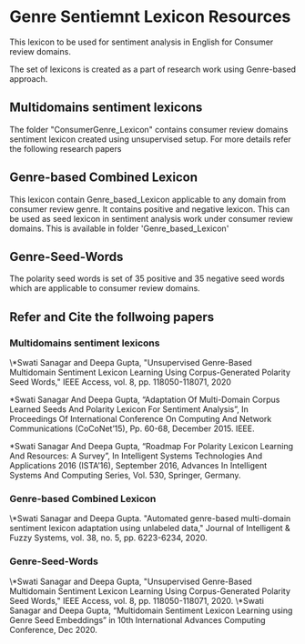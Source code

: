 <h1>Genre Sentiemnt Lexicon Resources</h1>

This lexicon to be used for sentiment analysis in English for Consumer review domains.

The set of lexicons is created as a part of research work using Genre-based approach.

<h2>Multidomains sentiment lexicons</h2>
The folder "ConsumerGenre_Lexicon" contains consumer review domains sentiment lexicon created using unsupervised setup.
For more details refer the following research papers

<h2>Genre-based Combined Lexicon</h2>
This lexicon contain Genre_based_Lexicon applicable to any domain from consumer review genre. It contains positive and negative lexicon. This can be used as seed lexicon in sentiment analysis work under consumer review domains. This is available in folder 'Genre_based_Lexicon'

<h2>Genre-Seed-Words</h2>
The polarity seed words is set of 35 positive and 35 negative seed words which are applicable to consumer review domains.

<h2>Refer and Cite the follwoing papers</h2>

<h3>Multidomains sentiment lexicons</h3>
\*Swati Sanagar and Deepa Gupta, "Unsupervised Genre-Based Multidomain Sentiment Lexicon Learning Using Corpus-Generated Polarity Seed Words," IEEE Access, vol. 8, pp. 118050-118071, 2020

\*Swati Sanagar And Deepa Gupta, “Adaptation Of Multi-Domain Corpus Learned Seeds And Polarity Lexicon For Sentiment Analysis”, In Proceedings Of International Conference On Computing And Network Communications (CoCoNet’15), Pp. 60-68, December 2015. IEEE.

\*Swati Sanagar And Deepa Gupta, “Roadmap For Polarity Lexicon Learning And Resources:  A Survey”, In Intelligent Systems Technologies And Applications 2016 (ISTA’16), September 2016, Advances In Intelligent Systems And Computing Series, Vol. 530, Springer, Germany.

<h3>Genre-based Combined Lexicon</h3>
\*Swati Sanagar and Deepa Gupta. "Automated genre-based multi-domain sentiment lexicon adaptation using unlabeled data," Journal of Intelligent & Fuzzy Systems, vol. 38, no. 5, pp. 6223-6234, 2020. 

<h3>Genre-Seed-Words</h3>
\*Swati Sanagar and Deepa Gupta, "Unsupervised Genre-Based Multidomain Sentiment Lexicon Learning Using Corpus-Generated Polarity Seed Words," IEEE Access, vol. 8, pp. 118050-118071, 2020.
\*Swati Sanagar and Deepa Gupta, “Multidomain Sentiment Lexicon Learning using Genre Seed Embeddings” in 10th International Advances Computing Conference, Dec 2020. 

